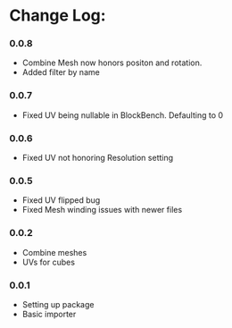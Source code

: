 # Change Log:
### 0.0.8
* Combine Mesh now honors positon and rotation.
* Added filter by name
### 0.0.7
* Fixed UV being nullable in BlockBench. Defaulting to 0
### 0.0.6
* Fixed UV not honoring Resolution setting
### 0.0.5
* Fixed UV flipped bug
* Fixed Mesh winding issues with newer files
### 0.0.2 
* Combine meshes
* UVs for cubes
### 0.0.1 
* Setting up package
* Basic importer

